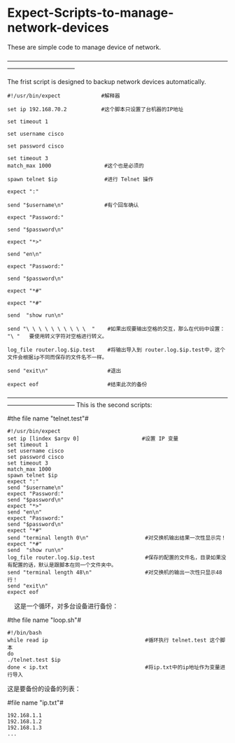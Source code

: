 # Expect-Scripts-to-manage-network-devices
These are simple code to manage device of network.

———————————————————————————————————————————————

The frist script is designed to backup network devices automatically.


    #!/usr/bin/expect             #解释器

    set ip 192.168.70.2           #这个脚本只设置了台机器的IP地址

    set timeout 1

    set username cisco

    set password cisco

    set timeout 3            
    match_max 1000                 #这个也是必须的

    spawn telnet $ip               #进行 Telnet 操作

    expect ":"

    send "$username\n"             #有个回车确认

    expect "Password:"

    send "$password\n"

    expect "*>"

    send "en\n"

    expect "Password:"

    send "$password\n"

    expect "*#"

    expect "*#"

    send  "show run\n" 

    send "\ \ \ \ \ \ \ \ \ \  "    #如果出现要输出空格的交互，那么在代码中设置： "\ "   要使用转义字符对空格进行转义。

    log_file router.log.$ip.test    #将输出导入到 router.log.$ip.test中，这个文件会根据ip不同而保存的文件名不一样。

    send "exit\n"                   #退出

    expect eof                      #结束此次的备份 

———————————————————————————————————————————————
This is the second scripts:

#the file name "telnet.test"#

    #!/usr/bin/expect       
    set ip [lindex $argv 0]                    #设置 IP 变量
    set timeout 1       
    set username cisco      
    set password cisco      
    set timeout 3            
    match_max 1000            
    spawn telnet $ip   	  
    expect ":"
    send "$username\n"
    expect "Password:"
    send "$password\n"
    expect "*>"
    send "en\n"
    expect "Password:"
    send "$password\n"
    expect "*#"
    send "terminal length 0\n"                  #对交换机输出结果一次性显示完！        
    expect "*#"     
    send  "show run\n"      
    log_file router.log.$ip.test                #保存的配置的文件名，目录如果没有配置的话，默认是跟脚本在同一个文件夹中。       
    send "terminal length 48\n"                 #对交换机的输出一次性只显示48行！      
    send "exit\n"       
    expect eof      
    
    
这是一个循环，对多台设备进行备份：

#the file name "loop.sh"#

    #!/bin/bash     
    while read ip                               #循环执行 telnet.test 这个脚本      
    do      
    ./telnet.test $ip       
    done < ip.txt                               #将ip.txt中的ip地址作为变量进行导入      


这是要备份的设备的列表：  

#file name "ip.txt"#  

    192.168.1.1     
    192.168.1.2     
    192.168.1.3     
    ...     
